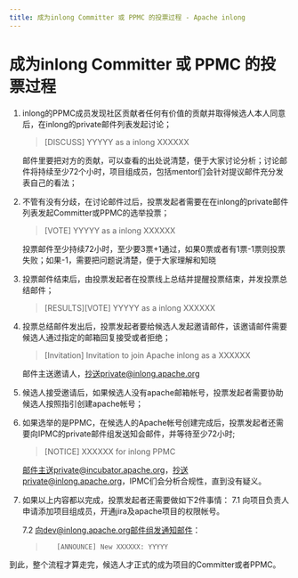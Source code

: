```yaml
---
title: 成为inlong Committer 或 PPMC 的投票过程 - Apache inlong
---
```



# 成为inlong Committer 或 PPMC 的投票过程

1. inlong的PPMC成员发现社区贡献者任何有价值的贡献并取得候选人本人同意后，在inlong的private邮件列表发起讨论；
    > [DISCUSS] YYYYY as a inlong XXXXXX

    邮件里要把对方的贡献，可以查看的出处说清楚，便于大家讨论分析；讨论邮件将持续至少72个小时，项目组成员，包括mentor们会针对提议邮件充分发表自己的看法；

    
2. 不管有没有分歧，在讨论邮件过后，投票发起者需要在在inlong的private邮件列表发起Committer或PPMC的选举投票；
    > [VOTE] YYYYY as a inlong XXXXXX

     投票邮件至少持续72小时，至少要3票+1通过，如果0票或者有1票-1票则投票失败；如果-1，需要把问题说清楚，便于大家理解和知晓


3. 投票邮件结束后，由投票发起者在投票线上总结并提醒投票结束，并发投票总结邮件；
   > [RESULTS][VOTE] YYYYY as a inlong XXXXXX


4. 投票总结邮件发出后，投票发起者要给候选人发起邀请邮件，该邀请邮件需要候选人通过指定的邮箱回复接受或者拒绝；
    > [Invitation] Invitation to join Apache inlong as a XXXXXX

    邮件主送邀请人，抄送private@inlong.apache.org


5. 候选人接受邀请后，如果候选人没有apache邮箱帐号，投票发起者需要协助候选人按照指引创建apache帐号；

   
6. 如果选举的是PPMC，在候选人的Apache帐号创建完成后，投票发起者还需要向IPMC的private邮件组发送知会邮件，并等待至少72小时;
   > [NOTICE] XXXXXX for inlong PPMC

   邮件主送private@incubator.apache.org，抄送private@inlong.apache.org，IPMC们会分析合规性，直到没有疑义。

 
7. 如果以上内容都以完成，投票发起者还需要做如下2件事情：
   7.1  向项目负责人申请添加项目组成员，开通jira及apache项目的权限帐号。     

   7.2 	向dev@inlong.apache.org邮件组发通知邮件：
      >        [ANNOUNCE] New XXXXXX: YYYYY

 
到此，整个流程才算走完，候选人才正式的成为项目的Committer或者PPMC。

